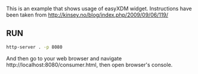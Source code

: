 This is an example that shows usage of easyXDM widget. Instructions have been taken from http://kinsey.no/blog/index.php/2009/09/06/119/

RUN
---
```bash
http-server . -p 8080
```

And then go to your web browser and navigate http://localhost:8080/consumer.html, then open browser's console.